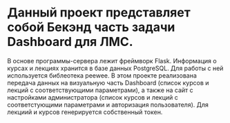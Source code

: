 # Данный проект представляет собой Бекэнд часть задачи Dashboard для ЛМС.

В основе программы-сервера лежит фреймворк Flask.
Информация о курсах и лекциях хранится в базе данных PostgreSQL. Для работы с ней используется библеотека peewee.
В этом проекте реализована передача данных на визуальную часть Dashboard (список курсов и лекций с соответствующими параметрами), а также на сайт с настройками администратора (список курсов и лекций с соответстующими параметрами и авторизация пользователя).
Для лекциий и курсов генерируется собственный токен.
